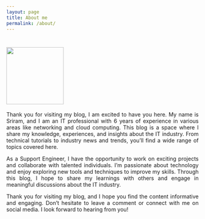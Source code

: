 ```yaml
---
layout: page
title: About me
permalink: /about/
---
```


# <img width="150" height="150" src="https://github.com/hisriram96/blog/assets/56336513/22571102-c7a7-4b2c-970a-8c84ab3dab1a">

<p style='text-align: justify;'>Thank you for visiting my blog, I am excited to have you here. My name is Sriram, and I am an IT professional with 6 years of experience in various areas like networking and cloud computing. This blog is a space where I share my knowledge, experiences, and insights about the IT industry. From technical tutorials to industry news and trends, you’ll find a wide range of topics covered here.</p>

<p style='text-align: justify;'>As a Support Engineer, I have the opportunity to work on exciting projects and collaborate with talented individuals. I’m passionate about technology and enjoy exploring new tools and techniques to improve my skills. Through this blog, I hope to share my learnings with others and engage in meaningful discussions about the IT industry.</p>

<p style='text-align: justify;'>Thank you for visiting my blog, and I hope you find the content informative and engaging. Don’t hesitate to leave a comment or connect with me on social media. I look forward to hearing from you!</p>

